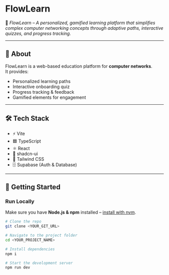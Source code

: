 # FlowLearn  

🚀 *FlowLearn – A personalized, gamified learning platform that simplifies complex computer networking concepts through adaptive paths, interactive quizzes, and progress tracking.*  

---

## 📖 About  

FlowLearn is a web-based education platform for **computer networks**.  
It provides:  
- Personalized learning paths  
- Interactive onboarding quiz  
- Progress tracking & feedback  
- Gamified elements for engagement  

---

## 🛠 Tech Stack  

- ⚡ Vite  
- 🟦 TypeScript  
- ⚛️ React  
- 🎨 shadcn-ui  
- 🎨 Tailwind CSS  
- 🗄 Supabase (Auth & Database)  

---

## 🚀 Getting Started  

### Run Locally  

Make sure you have **Node.js & npm** installed – [install with nvm](https://github.com/nvm-sh/nvm#installing-and-updating).  

```sh
# Clone the repo
git clone <YOUR_GIT_URL>

# Navigate to the project folder
cd <YOUR_PROJECT_NAME>

# Install dependencies
npm i

# Start the development server
npm run dev
